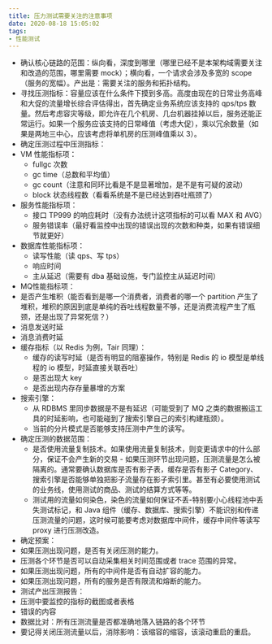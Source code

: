 ```yaml
---
title: 压力测试需要关注的注意事项
date: 2020-08-18 15:05:02
tags:
- 性能测试
---
```

 - 确认核心链路的范围：纵向看，深度到哪里（哪里已经不是本架构域需要关注和改造的范围，哪里需要 mock）；横向看，一个请求会涉及多宽的 scope（服务的宽幅）。产出是：需要关注的服务和拓扑结构。
 - 寻找压测指标：容量应该在什么条件下摸到多高。高度由现在的日常业务高峰和大促的流量增长综合评估得出，首先确定业务系统应该支持的 qps/tps 数量。然后考虑容灾等级，即允许在几个机房、几台机器挂掉以后，服务还能正常运行。如果一个服务应该支持的日常峰值（考虑大促），乘以冗余数量（如果是两地三中心，应该考虑将单机房的压测峰值乘以 3）。
 - 确定压测过程中压测指标：
  - VM 性能指标项：
    - fullgc 次数
    - gc time（总数和平均值）
    - gc count（注意和同环比看是不是显著增加，是不是有可疑的波动）
    - block 状态线程数（看看系统是不是已经达到吞吐瓶颈了）
  - 服务性能指标项：
    - 接口 TP999 的响应耗时（没有办法统计这项指标的可以看 MAX 和 AVG）
    - 服务错误率（最好看监控中出现的错误出现的次数和种类，如果有错误细节就更好）
  - 数据库性能指标项：
    - 读写性能（读 qps、写 tps）
    - 响应时间
    - 主从延迟（需要有 dba 基础设施，专门监控主从延迟时间）
  - MQ性能指标项：
   - 是否产生堆积（能否看到是哪一个消费者，消费者的哪一个 partition 产生了堆积，堆积的原因到底是单纯的吞吐线程数量不够，还是消费流程产生了瓶颈，还是出现了异常死信？）
   - 消息发送时延
   - 消息消费时延
  - 缓存指标（以 Redis 为例，Tair 同理）：
    - 缓存的读写时延（是否有明显的阻塞操作，特别是 Redis 的 io 模型是单线程的 io 模型，时延直接关联吞吐）
    - 是否出现大 key
    - 是否出现内存存量暴增的方案
  - 搜索引擎：
    - 从 RDBMS 里同步数据是不是有延迟（可能受到了 MQ 之类的数据搬运工具的时延影响，也可能碰到了搜索引擎自己的索引构建瓶颈）。
    - 当前的分片模式是否能够支持压测中产生的读写。
 - 确定压测的数据范围：
    - 是否使用流量复制技术。如果使用流量复制技术，则变更请求中的什么部分，保证不会产生新的交易 - 如果压测环节出现问题，压测流量是怎么被隔离的。通常要确认数据库是否有影子表，缓存是否有影子 Category、搜索引擎是否能够单独把影子流量存在影子索引里。甚至有必要使用测试的业务线，使用测试的商品、测试的结算方式等等。
    - 测试用的流量如何染色，染色的流量如何保证不丢-特别要小心线程池中丢失测试标记，和 Java 组件（缓存、数据库、搜索引擎）不能识别和传递压测流量的问题，这时候可能要考虑对数据库中间件，缓存中间件等读写 proxy 进行压测改造。
 - 确定预案：
  - 如果压测出现问题，是否有关闭压测的能力。
  - 压测各个环节是否可以自动采集相关时间范围或者 trace 范围的异常。
  - 如果压测出现问题，所有的中间件是否有自动扩容的能力。
  - 如果压测出现问题，所有的服务是否有限流和熔断的能力。
 - 测试产出压测报告：
  - 压测中要监控的指标的截图或者表格
  - 错误的内容
  - 数据比对：所有压测流量是否都准确地落入链路的各个环节
 - 要记得关闭压测流量以后，消除影响：该缩容的缩容，该滚动重启的重启。
